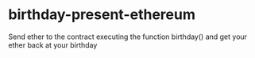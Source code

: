 # birthday-present-ethereum
Send ether to the contract executing the function birthday() and get your ether back at your birthday 
